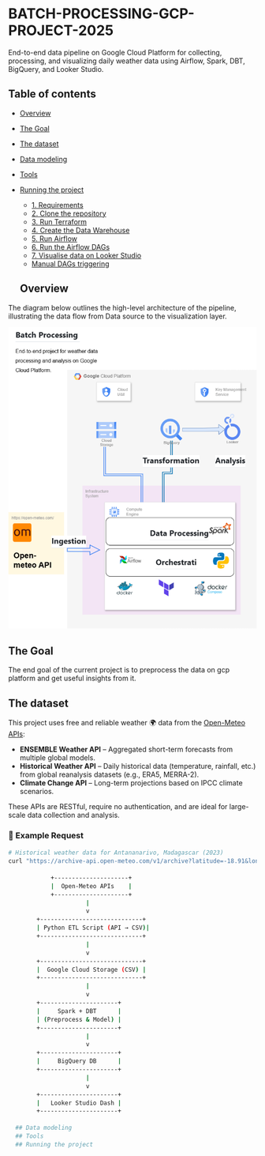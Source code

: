 # BATCH-PROCESSING-GCP-PROJECT-2025
End-to-end data pipeline on Google Cloud Platform for collecting, processing, and visualizing daily weather data using Airflow, Spark, DBT, BigQuery, and Looker Studio.
## Table of contents
- [Overview](#overview)
- [The Goal](#the-goal)
- [The dataset](#the-dataset)
- [Data modeling](#data-modeling)
- [Tools](#tools)
- [Running the project](#running-the-project)
  * [1. Requirements](#1-requirements)
  * [2. Clone the repository](#2-clone-the-repository)
  * [3. Run Terraform](#3-run-terraform)
  * [4. Create the Data Warehouse](#4-create-the-data-warehouse)
  * [5. Run Airflow](#5-run-airflow)
  * [6. Run the Airflow DAGs](#6-run-the-airflow-dags)
  * [7. Visualise data on Looker Studio](#7-visualise-data-on-metabase)
  * [Manual DAGs triggering](#manual-dags-triggering)

  ## Overview
The diagram below outlines the high-level architecture of the pipeline, illustrating the data flow from Data source to the visualization layer.

![The ELT](/images/infra_gcp.png "edited from draw.io")

  ## The Goal
  The end goal of the current project is to preprocess the data on gcp platform and get useful insights from it.

  ## The dataset
This project uses free and reliable weather 🌍 data from the [Open-Meteo APIs](https://open-meteo.com/):

- **ENSEMBLE Weather API** – Aggregated short-term forecasts from multiple global models.
- **Historical Weather API** – Daily historical data (temperature, rainfall, etc.) from global reanalysis datasets (e.g., ERA5, MERRA-2).
- **Climate Change API** – Long-term projections based on IPCC climate scenarios.

These APIs are RESTful, require no authentication, and are ideal for large-scale data collection and analysis.

### 🔗 Example Request

```bash
# Historical weather data for Antananarivo, Madagascar (2023)
curl "https://archive-api.open-meteo.com/v1/archive?latitude=-18.91&longitude=47.54&start_date=2023-01-01&end_date=2023-12-31&daily=temperature_2m_max,precipitation_sum&timezone=Africa/Nairobi"

            +---------------------+
            |  Open-Meteo APIs    |
            +---------------------+
                      |
                      v
        +-----------------------------+
        | Python ETL Script (API → CSV)|
        +-----------------------------+
                      |
                      v
        +-----------------------------+
        |  Google Cloud Storage (CSV) |
        +-----------------------------+
                      |
                      v
        +----------------------+
        |     Spark + DBT      |
        | (Preprocess & Model) |
        +----------------------+
                      |
                      v
        +----------------------+
        |     BigQuery DB      |
        +----------------------+
                      |
                      v
        +----------------------+
        |   Looker Studio Dash |
        +----------------------+

  ## Data modeling
  ## Tools
  ## Running the project
